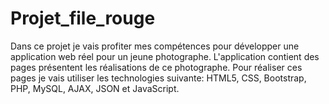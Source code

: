# Projet_file_rouge
Dans ce projet je vais profiter mes compétences pour développer une application web réel pour un jeune photographe. L'application contient des pages présentent les réalisations de ce photographe. Pour réaliser ces pages je vais utiliser les technologies suivante: HTML5, CSS, Bootstrap, PHP, MySQL, AJAX, JSON et JavaScript.